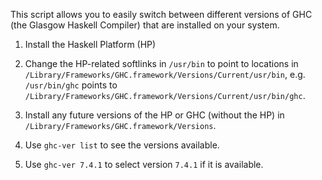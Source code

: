 This script allows you to easily switch between different versions of GHC (the
Glasgow Haskell Compiler) that are installed on your system.

1. Install the Haskell Platform (HP)

2. Change the HP-related softlinks in `/usr/bin` to point to locations in
   `/Library/Frameworks/GHC.framework/Versions/Current/usr/bin`, e.g.
   `/usr/bin/ghc` points to `/Library/Frameworks/GHC.framework/Versions/Current/usr/bin/ghc`.

3. Install any future versions of the HP or GHC (without the HP) in
   `/Library/Frameworks/GHC.framework/Versions`.

4. Use `ghc-ver list` to see the versions available.

5. Use `ghc-ver 7.4.1` to select version `7.4.1` if it is available.

